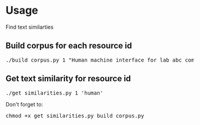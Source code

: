 # Usage

Find text similarties

<h2>Build corpus for each resource id</h2>
<pre>
./build_corpus.py 1 "Human machine interface for lab abc computer applications","A survey of user opinion of computer system response time","The EPS user interface manag$
</pre>

<h2>Get text similarity for resource id</h2>
<pre>
./get_similarities.py 1 'human'
</pre>

Don't forget to:

<pre>
chmod +x get_similarities.py build_corpus.py
</pre>
